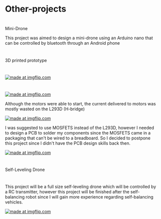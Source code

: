 # Other-projects

#
Mini-Drone

This project was aimed to design a mini-drone using an Arduino nano that can be controlled by bluetooth through an Android phone

#
3D printed prototype
#
<a href="https://imgflip.com/gif/2rkliy"><img src="https://i.imgflip.com/2rkliy.gif" title="made at imgflip.com"/></a>
#

<a href="https://imgflip.com/gif/2rkllt"><img src="https://i.imgflip.com/2rkllt.gif" title="made at imgflip.com"/></a>


Although the motors were able to start, the current delivered to motors was mostly wasted on the L293D (H-bridge)

<a href="https://imgflip.com/gif/2rklof"><img src="https://i.imgflip.com/2rklof.gif" title="made at imgflip.com"/></a>

I was suggested to use MOSFETS instead of the L293D, however I needed to design a PCB to solder my components since the MOSFETS came in a packaging that can't be wired to a breadboard. So I decided to postpone this project since I didn't have the PCB design skills back then.

<a href="https://imgflip.com/gif/2rklrl"><img src="https://i.imgflip.com/2rklrl.gif" title="made at imgflip.com"/></a>

#
#
Self-Leveling Drone
#
This project will be a full size self-leveling drone which will be controlled by a RC transmitter, however this project will be finished after the self-balancing robot since I will gain more experience regarding self-balancing vehicles. 


<a href="https://imgflip.com/gif/2rkltx"><img src="https://i.imgflip.com/2rkltx.gif" title="made at imgflip.com"/></a>
